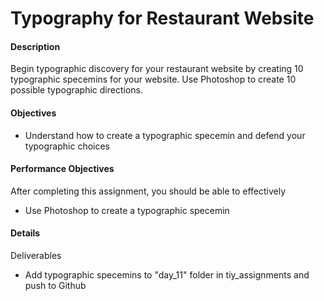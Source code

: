 # Typography for Restaurant Website

#### Description
Begin typographic discovery for your restaurant website by creating 10 typographic specemins for your website.  Use Photoshop to create 10 possible typographic directions.

#### Objectives
- Understand how to create a typographic specemin and defend your typographic choices

#### Performance Objectives
After completing this assignment, you should be able to effectively
- Use Photoshop to create a typographic specemin

#### Details
Deliverables
- Add typographic specemins to "day_11" folder in tiy\_assignments and push to Github
